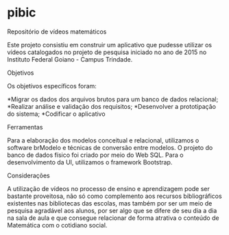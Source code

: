 # pibic
Repositório de vídeos matemáticos

  Este projeto consistiu em construir um aplicativo que pudesse utilizar os vídeos catalogados no projeto de pesquisa iniciado no ano de 2015 no Instituto Federal Goiano - Campus Trindade.

Objetivos

  Os objetivos específicos foram:
  
  *Migrar os dados dos arquivos brutos para um banco de dados relacional;
  *Realizar análise e validação dos requisitos;
  *Desenvolver a prototipação do sistema;
  *Codificar o aplicativo
  
Ferramentas

  Para a elaboração dos modelos conceitual e relacional, utilizamos o software brModelo e técnicas de conversão entre modelos. O projeto do banco de dados físico foi criado por meio do Web SQL. Para o desenvolvimento da UI, utilizamos o framework Bootstrap.

Considerações

  A utilização de vídeos no processo de ensino e aprendizagem pode ser bastante proveitosa, não só como complemento aos recursos bibliográficos existentes nas bibliotecas das escolas, mas também por ser um meio de pesquisa agradável aos alunos, por ser algo que se difere de seu dia a dia na sala de aula e que consegue relacionar de forma atrativa o conteúdo de Matemática com o cotidiano social.
